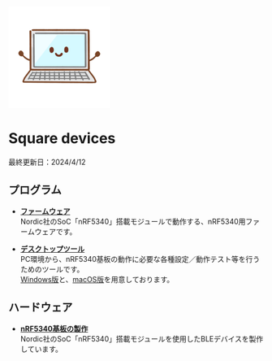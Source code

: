 <img src="Markdowns/images/pc.png" width="200">

# Square devices

最終更新日：2024/4/12

## プログラム

- <b>[ファームウェア](Markdowns/nRF5340FW)</b><br>
Nordic社のSoC「nRF5340」搭載モジュールで動作する、nRF5340用ファームウェアです。

- <b>[デスクトップツール](Markdowns/DesktopTools/README.md)</b><br>
PC環境から、nRF5340基板の動作に必要な各種設定／動作テスト等を行うためのツールです。<br>
[Windows版](Markdowns/DesktopTools/dotNET/README.md)と、[macOS版](Markdowns/DesktopTools/macOSApp/README.md)を用意しております。

## ハードウェア

- <b>[nRF5340基板の製作](Markdowns/Hardwares/README.md)</b><br>
Nordic社のSoC「nRF5340」搭載モジュールを使用したBLEデバイスを製作しています。
